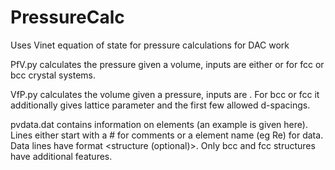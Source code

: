 # PressureCalc
Uses Vinet equation of state for pressure calculations for DAC work

PfV.py calculates the pressure given a volume, inputs are either <element> <volume> or <element> <h> <k> <l> <d> for fcc or bcc crystal systems.

VfP.py calculates the volume given a pressure, inputs are <element> <pressure>.  For bcc or fcc it additionally gives lattice parameter and the first few allowed d-spacings.


pvdata.dat contains information on elements (an example is given here).  Lines either start with a # for comments or a element name (eg Re) for data.  Data lines have format <element> <V0> <B0> <B1> <structure (optional)>.  Only bcc and fcc structures have additional features.

